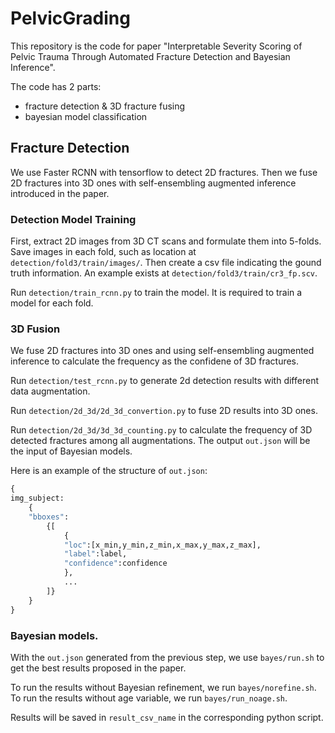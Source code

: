 # PelvicGrading
This repository is the code for paper "Interpretable Severity Scoring of Pelvic Trauma Through Automated Fracture Detection and Bayesian Inference".

The code has 2 parts: 
- fracture detection & 3D fracture fusing
- bayesian model classification

## Fracture Detection 
We use Faster RCNN with tensorflow to detect 2D fractures. Then we fuse 2D fractures into 3D ones with self-ensembling augmented inference introduced in the paper.

### Detection Model Training
First, extract 2D images from 3D CT scans and formulate them into 5-folds. Save images in each fold, such as location at `detection/fold3/train/images/`. Then create a csv file indicating the gound truth information. An example exists at `detection/fold3/train/cr3_fp.scv`.

Run `detection/train_rcnn.py` to train the model. It is required to train a model for each fold.

### 3D Fusion
We fuse 2D fractures into 3D ones and using self-ensembling augmented inference to calculate the frequency as the confidene of 3D fractures.

Run `detection/test_rcnn.py` to generate 2d detection results with different data augmentation.

Run `detection/2d_3d/2d_3d_convertion.py` to fuse 2D results into 3D ones.

Run `detection/2d_3d/3d_3d_counting.py` to calculate the frequency of 3D detected fractures among all augmentations. The output `out.json` will be the input of Bayesian models.

Here is an example of the structure of `out.json`:
```python
{
img_subject:
    {
    "bboxes":
        {[
            {
            "loc":[x_min,y_min,z_min,x_max,y_max,z_max],
            "label":label,
            "confidence":confidence
            },
            ...
        ]}
    }
}
```

### Bayesian models.
With the `out.json` generated from the previous step, we use `bayes/run.sh` to get the best results proposed in the paper.

To run the results without Bayesian refinement, we run `bayes/norefine.sh`. \
To run the results without age variable, we run `bayes/run_noage.sh`.

Results will be saved in `result_csv_name` in the corresponding python script.

